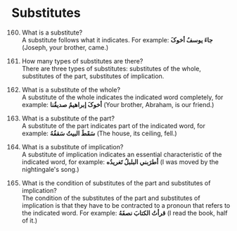 Substitutes
===========

160. What is a substitute?  
 A substitute follows what it indicates. For example: **جاءَ یوسفُ
أخوکَ** (Joseph, your brother, came.)

161. How many types of substitutes are there?  
 There are three types of substitutes: substitutes of the whole,
substitutes of the part, substitutes of implication.

162. What is a substitute of the whole?  
 A substitute of the whole indicates the indicated word completely, for
example: **أخوکَ إبراهیمُ صدیقُنا** (Your brother, Abraham, is our
friend.)

163. What is a substitute of the part?  
 A substitute of the part indicates part of the indicated word, for
example: **سَقَطَ البیتُ سَقفُهُ** (The house, its ceiling, fell.)

164. What is a substitute of implication?  
 A substitute of implication indicates an essential characteristic of
the indicated word, for example: **أطرَبني البلبلُ تَغریدُه** (I was
moved by the nightingale's song.)

165. What is the condition of substitutes of the part and substitutes of
implication?  
 The condition of the substitutes of the part and substitutes of
implication is that they have to be contracted to a pronoun that refers
to the indicated word. For example: **قرأتُ الکتابَ نصفَهُ** (I read the
book, half of it.)


